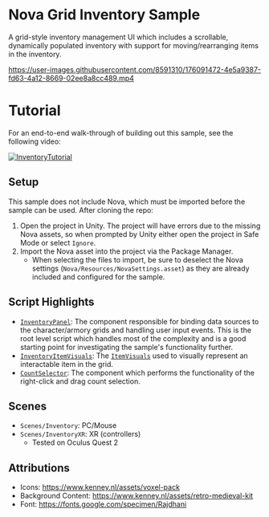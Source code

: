 # Nova Grid Inventory Sample

A grid-style inventory management UI which includes a scrollable, dynamically populated inventory with support for moving/rearranging items in the inventory.

https://user-images.githubusercontent.com/8591310/176091472-4e5a9387-fd63-4a12-8669-02ee8a8cc489.mp4

# Tutorial

For an end-to-end walk-through of building out this sample, see the following video:

[![InventoryTutorial](https://img.youtube.com/vi/dpXxMlPaRNg/0.jpg)](https://www.youtube.com/watch?v=dpXxMlPaRNg)


## Setup

This sample does not include Nova, which must be imported before the sample can be used. After cloning the repo:

1. Open the project in Unity. The project will have errors due to the missing Nova assets, so when prompted by Unity either open the project in Safe Mode or select `Ignore`.
1. Import the Nova asset into the project via the Package Manager.
    - When selecting the files to import, be sure to deselect the Nova settings (`Nova/Resources/NovaSettings.asset`) as they are already included and configured for the sample.

## Script Highlights

- [`InventoryPanel`](Assets/Scripts/InventoryPanel.cs): The component responsible for binding data sources to the character/armory grids and handling user input events. This is the root level script which handles most of the complexity and is a good starting point for investigating the sample's functionality further.
- [`InventoryItemVisuals`](Assets/Scripts/InventoryItemVisuals.cs): The [`ItemVisuals`](https://novaui.io/manual/ItemView.html#itemvisuals) used to visually represent an interactable item in the grid.
- [`CountSelector`](Assets/Scripts/CountSelector.cs): The component which performs the functionality of the right-click and drag count selection.

## Scenes

- `Scenes/Inventory`: PC/Mouse
- `Scenes/InventoryXR`: XR (controllers)
    - Tested on Oculus Quest 2

## Attributions

- Icons: https://www.kenney.nl/assets/voxel-pack
- Background Content: https://www.kenney.nl/assets/retro-medieval-kit
- Font: https://fonts.google.com/specimen/Rajdhani